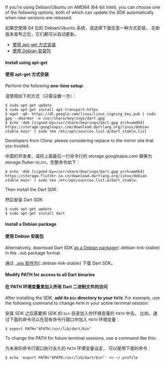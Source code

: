 If you're using Debian/Ubuntu on AMD64 (64-bit Intel), you can choose one of the
following options, both of which can update the SDK automatically when new
versions are released.

如果您使用 64 位的 Debian/Ubuntu 系统，请选择下面任意一种方式安装，
在新版本发布之后，它们都可以自动更新。

* [使用 apt-get 方式安装](#install-using-apt-get)
* [使用 Debian 安装包](#install-a-debian-package)

#### Install using apt-get

#### 使用 apt-get 方式安装

Perform the following **one-time setup**:

请使用如下的方式（只需设置一次）：

```terminal
$ sudo apt-get update
$ sudo apt-get install apt-transport-https
$ wget -qO- https://dl.google.com/linux/linux_signing_key.pub | sudo gpg --dearmor -o /usr/share/keyrings/dart.gpg
$ echo 'deb [signed-by=/usr/share/keyrings/dart.gpg arch=amd64] https://storage.googleapis.com/download.dartlang.org/linux/debian stable main' | sudo tee /etc/apt/sources.list.d/dart_stable.list
```

Developers from China: please considering replace to
the mirror site that you trusted.

中国的开发者，请将上面最后一行命令行的
storage.googleapis.com 替换为
storage.flutter-io.cn，完整命令如下：

```terminal
$ echo 'deb [signed-by=/usr/share/keyrings/dart.gpg arch=amd64] https://storage.flutter-io.cn/download.dartlang.org/linux/debian stable main' | sudo tee /etc/apt/sources.list.d/dart_stable.
```

Then install the Dart SDK:

然后安装 Dart SDK:

```terminal
$ sudo apt-get update
$ sudo apt-get install dart
```

#### Install a Debian package

#### 使用 Debian 安装包

Alternatively, download Dart SDK [as a Debian package](#){:.debian-link-stable}
in the `.deb` package format.

通过 [`.deb` 软件包](#){:.debian-link-stable} 下载 Dart SDK。

#### Modify PATH for access to all Dart binaries

#### 在 PATH 环境变量里加入所有 Dart 二进制文件的访问

After installing the SDK, **add its `bin` directory to your `PATH`**. For example,
use the following command to change `PATH` in your active terminal session:

安装 SDK 之后需要把 SDK 的 `bin` 目录加入你环境变量的 `PATH` 中去。
比如，通过下面的命令可以在现有命令行窗口中加入 `PATH` 环境变量：

```terminal
$ export PATH="$PATH:/usr/lib/dart/bin"
```

To change the PATH for future terminal sessions, use a command like this:

为未来的命令行窗口执行永久的 `PATH` 环境变量设定，
可以使用下面的命令：

```terminal
$ echo 'export PATH="$PATH:/usr/lib/dart/bin"' >> ~/.profile
```
